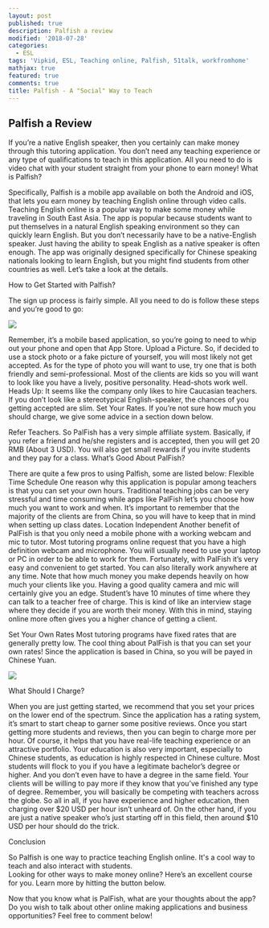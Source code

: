 ```yaml
---
layout: post
published: true
description: Palfish a review
modified: '2018-07-28'
categories:
  - ESL
tags: 'Vipkid, ESL, Teaching online, Palfish, 51talk, workfromhome'
mathjax: true
featured: true
comments: true
title: Palfish - A "Social" Way to Teach
---
```

## Palfish a Review

If you’re a native English speaker, then you certainly can make money through this tutoring application.
You don’t need any teaching experience or any type of qualifications to teach in this application.
All you need to do is video chat with your student straight from your phone to earn money!
What is Palfish? 

Specifically, Palfish is a mobile app available on both the Android and iOS, that lets you earn money by teaching English online through video calls.
Teaching English online is a popular way to make some money while traveling in South East Asia.
The app is popular because students want to put themselves in a natural English speaking environment so they can quickly learn English.
But you don’t necessarily have to be a native-English speaker.
Just having the ability to speak English as a native speaker is often enough. 
The app was originally designed specifically for Chinese speaking nationals looking to learn English, but you might find students from other countries as well.
Let’s take a look at the details.

How to Get Started with Palfish?

The sign up process is fairly simple. All you need to do is follow these steps and you’re good to go:

![]({{site.baseurl}}/images/palfishteacher.jpg)

Remember, it’s a mobile based application, so you’re going to need to whip out your phone and open that App Store.
Upload a Picture. 
So, if decided to use a stock photo or a fake picture of yourself, you will most likely not get accepted.
As for the type of photo you will want to use, try one that is both friendly and semi-professional.
Most of the clients are kids so you will want to look like you have a lively, positive personality.
Head-shots work well.
Heads Up: It seems like the company only likes to hire Caucasian teachers. If you don’t look like a stereotypical English-speaker, the chances of you getting accepted are slim. 
Set Your Rates. 
If you’re not sure how much you should charge, we give some advice in a section down below.

Refer Teachers. 
So PalFish has a very simple affiliate system.
Basically, if you refer a friend and he/she registers and is accepted, then you will get 20 RMB (About 3 USD).
You will also get small rewards if you invite students and they pay for a class.
What’s Good About PalFish?

There are quite a few pros to using Palfish, some are listed below:
Flexible Time Schedule
One reason why this application is popular among teachers is that you can set your own hours.
Traditional teaching jobs can be very stressful and time consuming while apps like PalFish let’s you choose how much you want to work and when.
It’s important to remember that the majority of the clients are from China, so you will have to keep that in mind when setting up class dates. 
Location Independent
Another benefit of PalFish is that you only need a mobile phone with a working webcam and mic to tutor.
Most tutoring programs online request that you have a high definition webcam and microphone.
You will usually need to use your laptop or PC in order to be able to work for them. 
Fortunately, with PalFish it’s very easy and convenient to get started. You can also literally work anywhere at any time.
Note that how much money you make depends heavily on how much your clients like you.
Having a good quality camera and mic will certainly give you an edge.
Student’s have 10 minutes of time where they can talk to a teacher free of charge.
This is kind of like an interview stage where they decide if you are worth their money.
With this in mind, staying online more often gives you a higher chance of getting a client.

Set Your Own Rates
Most tutoring programs have fixed rates that are generally pretty low.
The cool thing about PalFish is that you can set your own rates!
Since the application is based in China, so you will be payed in Chinese Yuan.

![]({{site.baseurl}}/images/palfishteacher1.jpg)

What Should I Charge?

When you are just getting started, we recommend that you set your prices on the lower end of the spectrum.
Since the application has a rating system, it’s smart to start cheap to garner some positive reviews.
Once you start getting more students and reviews, then you can begin to charge more per hour.
Of course, it helps that you have real-life teaching experience or an attractive portfolio.
Your education is also very important, especially to Chinese students, as education is highly respected in Chinese culture. 
Most students will flock to you if you have a legitimate bachelor’s degree or higher. And you don’t even have to have a degree in the same field.
Your clients will be willing to pay more if they know that you’ve finished any type of degree.
Remember, you will basically be competing with teachers across the globe. 
So all in all, if you have experience and higher education, then charging over $20 USD per hour isn’t unheard of.
On the other hand, if you are just a native speaker who’s just starting off in this field, then around $10 USD per hour should do the trick.

Conclusion

So Palfish is one way to practice teaching English online.
It's a cool way to teach and also interact with students.  
Looking for other ways to make money online? Here’s an excellent course for you. Learn more by hitting the button below.

Now that you know what is PalFish, what are your thoughts about the app? 
Do you wish to talk about other online making applications and business opportunities? 
Feel free to comment below! 




